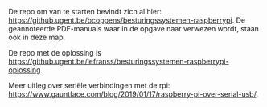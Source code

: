 De repo om van te starten bevindt zich al hier: https://github.ugent.be/bcoppens/besturingssystemen-raspberrypi. De geannoteerde PDF-manuals waar in de opgave naar verwezen wordt, staan ook in deze map.

De repo met de oplossing is https://github.ugent.be/lefranss/besturingssystemen-raspberrypi-oplossing.

Meer uitleg over seriële verbindingen met de rpi: https://www.gauntface.com/blog/2019/01/17/raspberry-pi-over-serial-usb/.
